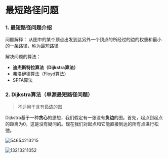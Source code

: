 # 最短路径问题

### 1. 最短路径问题介绍

问题解释：
从图中的某个顶点出发到达另外一个顶点的所经过的边的权重和最小的一条路径，称为最短路径

解决问题的算法：

- **迪杰斯特拉算法（Dijkstra算法）**
- 弗洛伊德算法（Floyd算法）
- SPFA算法

### 2. Dijkstra算法（单源最短路径问题）

> 不适用于含有**负边**的图

Dijkstra基于一种**贪心**的思想，我们假定有一张没有**负边**的图。首先，起点到起点的距离为0，这是没有疑问的。现在我们对起点和它能直接到达的所有点进行松弛。

![54654213215](/Users/zhouwei/Desktop/algorithm_packet/graph_dijkstra_floyd/54654213215.png)

![13213211052](/Users/zhouwei/Desktop/algorithm_packet/graph_dijkstra_floyd/13213211052.png)


